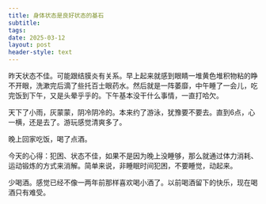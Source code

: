 ```yaml
---
title: 身体状态是良好状态的基石
subtitle: 
tags: 
date: 2025-03-12
layout: post
header-style: text
---
```


昨天状态不佳。可能跟结膜炎有关系。早上起来就感到眼睛一堆黄色堆积物粘的睁不开眼，洗漱完后滴了些托百士眼药水。然后就是一阵萎靡，中午睡了一会儿，吃完饭到下午，又是头晕乎乎的。下午基本没干什么事情，一直打哈欠。

天下了小雨，灰蒙蒙，阴冷阴冷的。本来约了游泳，犹豫要不要去。直到6点，心一横，还是去了。游玩感觉清爽多了。

晚上回家吃饭，喝了点酒。

今天的心得：犯困、状态不佳，如果不是因为晚上没睡够，那么就通过体力消耗、运动锻炼的方式来消解。简单来说，非睡眠时间犯困，不要睡觉，动起来。

少喝酒。感觉已经不像一两年前那样喜欢喝小酒了。以前喝酒留下的快乐，现在喝酒只有难受。